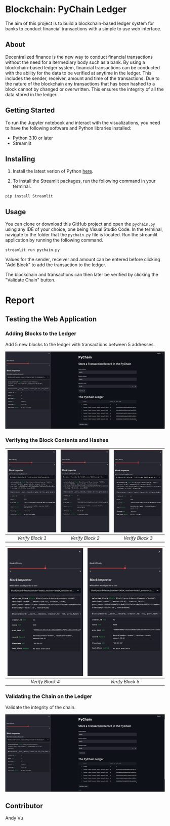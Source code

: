 # Blockchain: PyChain Ledger
The aim of this project is to build a blockchain-based ledger system for banks to conduct financial transactions with a simple to use web interface.

## About
Decentralized finance is the new way to conduct financial transactions without the need for a itermediary body such as a bank. By using a blockchain-based ledger system, financial transactions can be conducted with the ability for the data to be verified at anytime in the ledger. This includes the sender, receiver, amount and time of the transactions. Due to the nature of the blockchain any transactions that has been hashed to a block cannot by changed or overwritten. This ensures the integrity of all the data stored in the ledger.

## Getting Started
To run the Jupyter notebook and interact with the visualizations, you need to have the following software and Python libraries installed:

- Python 3.10 or later
- Streamlit

## Installing
1. Install the latest verion of Python [here](https://www.python.org/downloads/).

2. To install the Streamlit packages, run the following command in your terminal.

```
pip install Streamlit
```

## Usage
You can clone or download this GitHub project and open the `pychain.py` using any IDE of your choice, one being Visual Studio Code. In the terminal, navigate to the folder that the `pychain.py` file is located. Run the streamlit application by running the following command. 

```
streamlit run pychain.py
```

Values for the sender, receiver and amount can be entered before clicking "Add Block" to add the transaction to the ledger.

The blockchain and transactions can then later be verified by clicking the "Validate Chain" button.

# Report
## Testing the Web Application

### Adding Blocks to the Ledger

Add 5 new blocks to the ledger with transactions between 5 addresses.

<center>
    <img src="Images/AddBlock.png">
</center>

### Verifying the Block Contents and Hashes

|<img src="Images/ValidateBlock1.png"> |<img src="Images/ValidateBlock2.png"> |<img src="Images/ValidateBlock3.png"> |
|:--:|:--:|:--:|
|*Verify Block 1*|*Verify Block 2*|*Verify Block 3*|

|<img src="Images/ValidateBlock4.png"> |<img src="Images/ValidateBlock5.png"> |
|:--:|:--:|
|*Verify Block 4*|*Verify Block 5*|

### Validating the Chain on the Ledger

Validate the integrity of the chain.

<center>
    <img src="Images/ValidateBlock.png">
</center>

## Contributor
Andy Vu